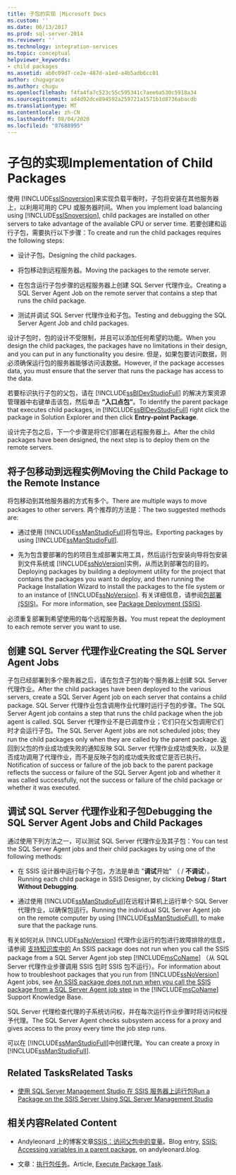```yaml
---
title: 子包的实现 |Microsoft Docs
ms.custom: ''
ms.date: 06/13/2017
ms.prod: sql-server-2014
ms.reviewer: ''
ms.technology: integration-services
ms.topic: conceptual
helpviewer_keywords:
- child packages
ms.assetid: ab0c09d7-ce2e-487d-a1ed-a4b5adb6cc01
author: chugugrace
ms.author: chugu
ms.openlocfilehash: f4fa4fa7c523c55c595341c7aee6a530c5918a34
ms.sourcegitcommit: ad4d92dce894592a259721a1571b1d8736abacdb
ms.translationtype: MT
ms.contentlocale: zh-CN
ms.lasthandoff: 08/04/2020
ms.locfileid: "87688995"
---
```

# <a name="implementation-of-child-packages"></a><span data-ttu-id="c66e3-102">子包的实现</span><span class="sxs-lookup"><span data-stu-id="c66e3-102">Implementation of Child Packages</span></span>
  <span data-ttu-id="c66e3-103">使用 [!INCLUDE[ssISnoversion](../includes/ssisnoversion-md.md)]来实现负载平衡时，子包将安装在其他服务器上，以利用可用的 CPU 或服务器时间。</span><span class="sxs-lookup"><span data-stu-id="c66e3-103">When you implement load balancing using [!INCLUDE[ssISnoversion](../includes/ssisnoversion-md.md)], child packages are installed on other servers to take advantage of the available CPU or server time.</span></span> <span data-ttu-id="c66e3-104">若要创建和运行子包，需要执行以下步骤：</span><span class="sxs-lookup"><span data-stu-id="c66e3-104">To create and run the child packages requires the following steps:</span></span>  
  
-   <span data-ttu-id="c66e3-105">设计子包。</span><span class="sxs-lookup"><span data-stu-id="c66e3-105">Designing the child packages.</span></span>  
  
-   <span data-ttu-id="c66e3-106">将包移动到远程服务器。</span><span class="sxs-lookup"><span data-stu-id="c66e3-106">Moving the packages to the remote server.</span></span>  
  
-   <span data-ttu-id="c66e3-107">在包含运行子包步骤的远程服务器上创建 SQL Server 代理作业。</span><span class="sxs-lookup"><span data-stu-id="c66e3-107">Creating a SQL Server Agent Job on the remote server that contains a step that runs the child package.</span></span>  
  
-   <span data-ttu-id="c66e3-108">测试并调试 SQL Server 代理作业和子包。</span><span class="sxs-lookup"><span data-stu-id="c66e3-108">Testing and debugging the SQL Server Agent Job and child packages.</span></span>  
  
 <span data-ttu-id="c66e3-109">设计子包时，包的设计不受限制，并且可以添加任何希望的功能。</span><span class="sxs-lookup"><span data-stu-id="c66e3-109">When you design the child packages, the packages have no limitations in their design, and you can put in any functionality you desire.</span></span> <span data-ttu-id="c66e3-110">但是，如果包要访问数据，则必须确保运行包的服务器能够访问该数据。</span><span class="sxs-lookup"><span data-stu-id="c66e3-110">However, if the package accesses data, you must ensure that the server that runs the package has access to the data.</span></span>  
  
 <span data-ttu-id="c66e3-111">若要标识执行子包的父包，请在 [!INCLUDE[ssBIDevStudioFull](../includes/ssbidevstudiofull-md.md)] 的解决方案资源管理器中右键单击该包，然后单击 **“入口点包”**。</span><span class="sxs-lookup"><span data-stu-id="c66e3-111">To identify the parent package that executes child packages, in [!INCLUDE[ssBIDevStudioFull](../includes/ssbidevstudiofull-md.md)] right click the package in Solution Explorer and then click **Entry-point Package**.</span></span>  
  
 <span data-ttu-id="c66e3-112">设计完子包之后，下一个步骤是将它们部署在远程服务器上。</span><span class="sxs-lookup"><span data-stu-id="c66e3-112">After the child packages have been designed, the next step is to deploy them on the remote servers.</span></span>  
  
## <a name="moving-the-child-package-to-the-remote-instance"></a><span data-ttu-id="c66e3-113">将子包移动到远程实例</span><span class="sxs-lookup"><span data-stu-id="c66e3-113">Moving the Child Package to the Remote Instance</span></span>  
 <span data-ttu-id="c66e3-114">将包移动到其他服务器的方式有多个。</span><span class="sxs-lookup"><span data-stu-id="c66e3-114">There are multiple ways to move packages to other servers.</span></span> <span data-ttu-id="c66e3-115">两个推荐的方法是：</span><span class="sxs-lookup"><span data-stu-id="c66e3-115">The two suggested methods are:</span></span>  
  
-   <span data-ttu-id="c66e3-116">通过使用 [!INCLUDE[ssManStudioFull](../includes/ssmanstudiofull-md.md)]将包导出。</span><span class="sxs-lookup"><span data-stu-id="c66e3-116">Exporting packages by using [!INCLUDE[ssManStudioFull](../includes/ssmanstudiofull-md.md)].</span></span>  
  
-   <span data-ttu-id="c66e3-117">先为包含要部署的包的项目生成部署实用工具，然后运行包安装向导将包安装到文件系统或 [!INCLUDE[ssNoVersion](../includes/ssnoversion-md.md)]实例，从而达到部署包的目的。</span><span class="sxs-lookup"><span data-stu-id="c66e3-117">Deploying packages by building a deployment utility for the project that contains the packages you want to deploy, and then running the Package Installation Wizard to install the packages to the file system or to an instance of [!INCLUDE[ssNoVersion](../includes/ssnoversion-md.md)].</span></span> <span data-ttu-id="c66e3-118">有关详细信息，请参阅[包部署 &#40;SSIS&#41;](packages/legacy-package-deployment-ssis.md)。</span><span class="sxs-lookup"><span data-stu-id="c66e3-118">For more information, see [Package Deployment &#40;SSIS&#41;](packages/legacy-package-deployment-ssis.md).</span></span>  
  
 <span data-ttu-id="c66e3-119">必须重复部署到希望使用的每个远程服务器。</span><span class="sxs-lookup"><span data-stu-id="c66e3-119">You must repeat the deployment to each remote server you want to use.</span></span>  
  
## <a name="creating-the-sql-server-agent-jobs"></a><span data-ttu-id="c66e3-120">创建 SQL Server 代理作业</span><span class="sxs-lookup"><span data-stu-id="c66e3-120">Creating the SQL Server Agent Jobs</span></span>  
 <span data-ttu-id="c66e3-121">子包已经部署到多个服务器之后，请在包含子包的每个服务器上创建 SQL Server 代理作业。</span><span class="sxs-lookup"><span data-stu-id="c66e3-121">After the child packages have been deployed to the various servers, create a SQL Server Agent job on each server that contains a child package.</span></span> <span data-ttu-id="c66e3-122">SQL Server 代理作业包含调用作业代理时运行子包的步骤。</span><span class="sxs-lookup"><span data-stu-id="c66e3-122">The SQL Server Agent job contains a step that runs the child package when the job agent is called.</span></span> <span data-ttu-id="c66e3-123">SQL Server 代理作业不是已调度作业；它们只在父包调用它们时才会运行子包。</span><span class="sxs-lookup"><span data-stu-id="c66e3-123">The SQL Server Agent jobs are not scheduled jobs; they run the child packages only when they are called by the parent package.</span></span> <span data-ttu-id="c66e3-124">返回到父包的作业成功或失败的通知反映 SQL Server 代理作业成功或失败，以及是否成功调用了代理作业，而不是反映子包的成功或失败或它是否已执行。</span><span class="sxs-lookup"><span data-stu-id="c66e3-124">Notification of success or failure of the job back to the parent package reflects the success or failure of the SQL Server Agent job and whether it was called successfully, not the success or failure of the child package or whether it was executed.</span></span>  
  
## <a name="debugging-the-sql-server-agent-jobs-and-child-packages"></a><span data-ttu-id="c66e3-125">调试 SQL Server 代理作业和子包</span><span class="sxs-lookup"><span data-stu-id="c66e3-125">Debugging the SQL Server Agent Jobs and Child Packages</span></span>  
 <span data-ttu-id="c66e3-126">通过使用下列方法之一，可以测试 SQL Server 代理作业及其子包：</span><span class="sxs-lookup"><span data-stu-id="c66e3-126">You can test the SQL Server Agent jobs and their child packages by using one of the following methods:</span></span>  
  
-   <span data-ttu-id="c66e3-127">在 SSIS 设计器中运行每个子包，方法是单击 "**调试**开始" （  /  **不调试**）。</span><span class="sxs-lookup"><span data-stu-id="c66e3-127">Running each child package in SSIS Designer, by clicking **Debug** / **Start Without Debugging**.</span></span>  
  
-   <span data-ttu-id="c66e3-128">通过使用 [!INCLUDE[ssManStudioFull](../includes/ssmanstudiofull-md.md)]在远程计算机上运行单个 SQL Server 代理作业，以确保包运行。</span><span class="sxs-lookup"><span data-stu-id="c66e3-128">Running the individual SQL Server Agent job on the remote computer by using [!INCLUDE[ssManStudioFull](../includes/ssmanstudiofull-md.md)], to make sure that the package runs.</span></span>  
  
 <span data-ttu-id="c66e3-129">有关如何对从 [!INCLUDE[ssNoVersion](../includes/ssnoversion-md.md)] 代理作业运行的包进行故障排除的信息，请参阅 [支持知识库中的](https://support.microsoft.com/kb/918760) An SSIS package does not run when you call the SSIS package from a SQL Server Agent job step [!INCLUDE[msCoName](../includes/msconame-md.md)] （从 SQL Server 代理作业步骤调用 SSIS 包时 SSIS 包不运行）。</span><span class="sxs-lookup"><span data-stu-id="c66e3-129">For information about how to troubleshoot packages that you run from [!INCLUDE[ssNoVersion](../includes/ssnoversion-md.md)] Agent jobs, see [An SSIS package does not run when you call the SSIS package from a SQL Server Agent job step](https://support.microsoft.com/kb/918760) in the [!INCLUDE[msCoName](../includes/msconame-md.md)] Support Knowledge Base.</span></span>  
  
 <span data-ttu-id="c66e3-130">SQL Server 代理检查代理的子系统访问权，并在每次运行作业步骤时将访问权授予代理。</span><span class="sxs-lookup"><span data-stu-id="c66e3-130">The SQL Server Agent checks subsystem access for a proxy and gives access to the proxy every time the job step runs.</span></span>  
  
 <span data-ttu-id="c66e3-131">可以在 [!INCLUDE[ssManStudioFull](../includes/ssmanstudiofull-md.md)]中创建代理。</span><span class="sxs-lookup"><span data-stu-id="c66e3-131">You can create a proxy in [!INCLUDE[ssManStudioFull](../includes/ssmanstudiofull-md.md)].</span></span>  
  
## <a name="related-tasks"></a><span data-ttu-id="c66e3-132">Related Tasks</span><span class="sxs-lookup"><span data-stu-id="c66e3-132">Related Tasks</span></span>  
  
-   [<span data-ttu-id="c66e3-133">使用 SQL Server Management Studio 在 SSIS 服务器上运行包</span><span class="sxs-lookup"><span data-stu-id="c66e3-133">Run a Package on the SSIS Server Using SQL Server Management Studio</span></span>](run-a-package-on-the-ssis-server-using-sql-server-management-studio.md)  
  
## <a name="related-content"></a><span data-ttu-id="c66e3-134">相关内容</span><span class="sxs-lookup"><span data-stu-id="c66e3-134">Related Content</span></span>  
  
-   <span data-ttu-id="c66e3-135">Andyleonard 上的博客文章[SSIS：访问父包中的变量](https://andyleonard.blog/2015/08/ssis-design-pattern-access-parent-variables-from-a-child-package-in-the-ssis-catalog/)。</span><span class="sxs-lookup"><span data-stu-id="c66e3-135">Blog entry, [SSIS: Accessing variables in a parent package](https://andyleonard.blog/2015/08/ssis-design-pattern-access-parent-variables-from-a-child-package-in-the-ssis-catalog/), on andyleonard.blog.</span></span>  
  
-   <span data-ttu-id="c66e3-136">文章：[执行包任务](../integration-services/control-flow/execute-package-task.md)。</span><span class="sxs-lookup"><span data-stu-id="c66e3-136">Article, [Execute Package Task](../integration-services/control-flow/execute-package-task.md).</span></span>  
  
  
